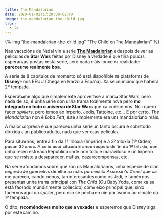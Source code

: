 ```yaml
---
title: The Mandalorian
date: 2020-01-02T17:20:00+02:00
image: the-mandalorian-the-child.jpg
tags:
  - tv
---
```


{% img "the-mandalorian-the-child.jpg" "The Child en The Mandalorian" %}

Nas vacacións de Nadal vin a serie **[The Mandalorian](https://www.imdb.com/title/tt8111088/)** e despois de ver as películas de **Star Wars** feitas por Disney a verdade é que tiña poucas esperanzas postas nesta serie, pero nada máis lonxe da realidade: **pareceume realmente boa**.

A serie de 8 capítulos de momento só está dispoñible na plataforma de **Disney+** nos EEUU (Chega en Marzo a España). Xa se anunciou que haberá 2º tempada.

Esperábame algo que simplemente aproveitase a marca Star Wars, pero nada de iso, é unha serie con unha trama totalmente nova pero **moi integrada en todo o universo de Star Wars** que xa coñecemos. Non quero facer *spoilers*, pero temos ao Imperio, Jedis, Tattoine, etc… E por certo, *The Mandalorian* non é *Boba Fett*, éste simplemente era una mandaloriano máis.

A maior sorpresa é que pareceu unha serie un tanto oscura e sobretodo dirixida a un público adulto, nada que ver coas películas.

Para situarnos, entre a fin da 1ª triloxía (Imperio) e a 3º triloxía (1ª Orden) pasan 30 anos. A serie está situada 5 anos despois do fin da 1ª triloxía, con unha recén estreada República onde non todo é maravilloso e un Imperio que se resiste a desaparecer, mafias, cazarecompensas, etc.

Na serie afondamos sobre qué son os Mandalorianos, unha especie de clan segredo de guerreiros de élite ao máis puro estilo *Assassin's Creed* que xa me parecen, cando menos, tan interesantes como os Jedi, e tamén nos presentan unha trama principal con *The Child* (Ou Baby Yoda, como xa se está facendo mundialmente coñecido) como eixo principal que, sinto facervos aquí un *spoiler*, pero non se pecha en nin por asomo ao remate da 1º tempada.

O dito, **recoméndovos moito que a vexades** e esperemos que Disney siga por este camiño.
